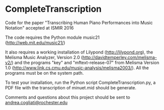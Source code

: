 # CompleteTranscription
Code for the paper "Transcribing Human Piano Performances into Music Notation" accepted at ISMIR 2016

The code requires the Python module music21 (http://web.mit.edu/music21/)

It also requires a working installation of Lilypond (http://lilypond.org), the Melisma Music Analyzer, Version 2.0 (http://davidtemperley.com/melisma-v2/) and the programs "key" and "mftext-release-07" from Melisma Version 1.0 (http://www.link.cs.cmu.edu/music-analysis/melisma2003/). All the programs must be on the system path.

To test your installation, run the Python script CompleteTranscription.py, a PDF file with the transcription of minuet.mid should be generate.

Comments and questions about this project should be sent to <andrea.cogliati@rochester.edu>
